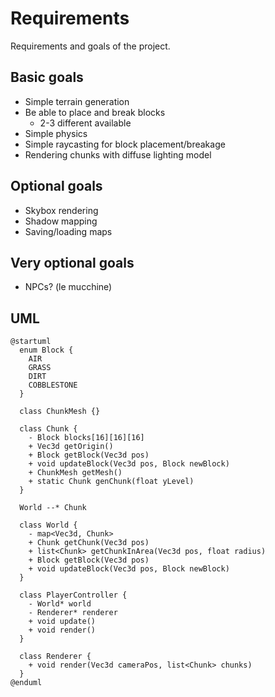 # Requirements
Requirements and goals of the project.

## Basic goals
- Simple terrain generation
- Be able to place and break blocks
  - 2-3 different available
- Simple physics
- Simple raycasting for block placement/breakage
- Rendering chunks with diffuse lighting model

## Optional goals
- Skybox rendering
- Shadow mapping
- Saving/loading maps

## Very optional goals
- NPCs? (le mucchine)

## UML
```plantuml
@startuml
  enum Block {
    AIR
    GRASS
    DIRT
    COBBLESTONE
  }
  
  class ChunkMesh {}

  class Chunk {
    - Block blocks[16][16][16]
    + Vec3d getOrigin()
    + Block getBlock(Vec3d pos)
    + void updateBlock(Vec3d pos, Block newBlock)
    + ChunkMesh getMesh()
    + static Chunk genChunk(float yLevel)
  }

  World --* Chunk

  class World {
    - map<Vec3d, Chunk>
    + Chunk getChunk(Vec3d pos)
    + list<Chunk> getChunkInArea(Vec3d pos, float radius)
    + Block getBlock(Vec3d pos)
    + void updateBlock(Vec3d pos, Block newBlock)
  }

  class PlayerController {
    - World* world
    - Renderer* renderer
    + void update()
    + void render()
  }

  class Renderer {
    + void render(Vec3d cameraPos, list<Chunk> chunks)
  }
@enduml
```